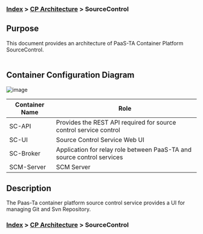 ### [Index](https://github.com/PaaS-TA/Guide-eng/blob/master/README.md) > [CP Architecture](./README.md) > SourceControl

## Purpose
This document provides an architecture of PaaS-TA Container Platform SourceControl.
<br><br>

## Container Configuration Diagram
![image](https://user-images.githubusercontent.com/80228983/146350860-3722c081-7338-438d-b7ec-1fdac09160c4.png)



| Container Name  | Role |
|-------|-----|
| SC-API | Provides the REST API required for source control service control |
| SC-UI | Source Control Service Web UI |
| SC-Broker | Application for relay role between PaaS-TA and source control services |
| SCM-Server | SCM Server |



## Description
The Paas-Ta container platform source control service provides a UI for managing Git and Svn Repository.   


### [Index](https://github.com/PaaS-TA/Guide/blob/master/README.md) > [CP Architecture](../README.md) > SourceControl
